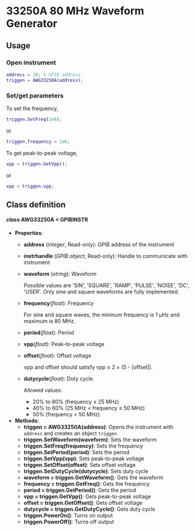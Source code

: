 # 33250A 80 MHz Waveform Generator
## Usage
### Open instrument
```matlab
address = 10; % GPIB address
triggen = AWG33250A(address);
```
### Set/get parameters
To set the frequency,
```matlab
triggen.SetFreq(1e6);
```
or
```matlab
triggen.frequency = 1e6;
```
To get peak-to-peak voltage,
```matlab
vpp = triggen.GetVpp();
```
or
```matlab
vpp = triggen.vpp;
```
## Class definition
#### *class* AWG33250A < GPIBINSTR
* **Properties**: 
  * **address** (*integer*, Read-only): GPIB address of the instrument
  * **instrhandle** (*GPIB object*, Read-only):  Handle to communicate with instrument
  * **waveform** (*string*): Waveform
  
    Possible values are 'SIN', 'SQUARE', 'RAMP', 'PULSE', 'NOISE', 'DC', 'USER'. Only sine and square waveforms are fully implemented.
  * **frequency**(*float*): Frequency
  
    For sine and square waves, the mininum frequency is 1 μHz and maximum is 80 MHz.
  * **period**(*float*): Period
  * **vpp**(*float*): Peak-to-peak voltage
  * **offset**(*float*): Offset voltage
  
    vpp and offset should satisfy vpp ≤ 2 × (5 - |offset|).
  * **dutycycle**(*float*): Duty cycle
  
    Allowed values:
    - 20% to 80% (frequency ≤ 25 MHz)
    - 40% to 60% (25 MHz < frequency ≤ 50 MHz)
    - 50% (frequency > 50 MHz)
* **Methods**:
  * **triggen = AWG33250A(address)**: Opens the instrument with `address` and creates an object `triggen`
  * **triggen.SetWaveform(waveform)**: Sets the waveform
  * **triggen.SetFreq(frequency)**: Sets the frequency
  * **triggen.SetPeriod(period)**: Sets the period
  * **triggen.SetVpp(vpp)**: Sets peak-to-peak voltage
  * **triggen.SetOffset(offset)**: Sets offset voltage
  * **triggen.SetDutyCycle(dutycycle)**: Sets duty cycle
  * **waveform = triggen.GetWaveform()**: Gets the waveform
  * **frequency = triggen.GetFreq()**: Gets the frequency
  * **period = triggen.GetPeriod()**: Gets the period
  * **vpp = triggen.GetVpp()**: Gets peak-to-peak voltage
  * **offset = triggen.GetOffset()**: Gets offset voltage
  * **dutycycle = triggen.GetDutyCycle()**: Gets duty cycle
  * **triggen.PowerOn()**: Turns on output
  * **triggen.PowerOff()**: Turns off output
